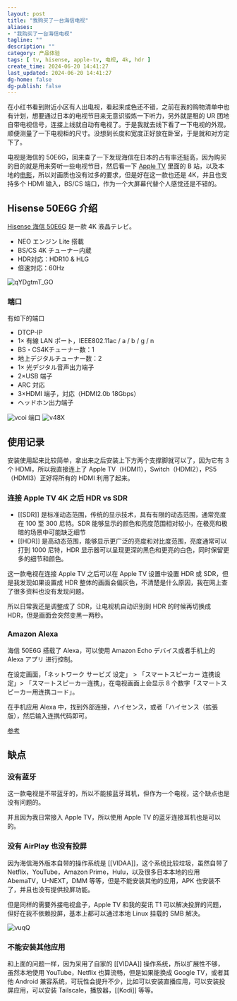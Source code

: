 ```yaml
---
layout: post
title: "我购买了一台海信电视"
aliases:
- "我购买了一台海信电视"
tagline: ""
description: ""
category: 产品体验
tags: [ tv, hisense, apple-tv, 电视, 4k, hdr ]
create_time: 2024-06-20 14:41:27
last_updated: 2024-06-20 14:41:27
dg-home: false
dg-publish: false
---
```


在小红书看到附近小区有人出电视，看起来成色还不错，之前在我的购物清单中也有计划，想要通过日本的电视节目来无意识锻炼一下听力，另外就是租的 UR 团地自带电视信号，连接上线就自动有电视了。于是我就去线下看了一下电视的外观，顺便测量了一下电视柜的尺寸。没想到长度和宽度正好放在卧室，于是就和对方定下了。

电视是海信的 50E6G，回来查了一下发现海信在日本的占有率还挺高，因为购买的目的就是用来旁听一些电视节目，然后看一下 [Apple TV](https://blog.einverne.info/post/2024/01/i-bought-an-apple-tv.html) 里面的 B 站，以及本地的[电影](https://pt.gtk.pw/)，所以对画质也没有过多的要求，但是好在这一款也还是 4K，并且也支持多个 HDMI 输入，BS/CS 端口，作为一个大屏幕代替个人感觉还是不错的。

## Hisense 50E6G 介绍

[Hisense 海信 50E6G](https://hisense.co.jp/tv/50e6g) 是一款 4K 液晶テレビ。

- NEO エンジン Lite 搭載
- BS/CS 4K チューナー内蔵
- HDR対応：HDR10 & HLG
- 倍速対応：60Hz

![qYDgtmT_GO](https://pic.einverne.info/images/qYDgtmT_GO.png)

### 端口
有如下的端口

- DTCP-IP
- 1× 有線 LAN ポート，IEEE802.11ac / a / b / g / n
- BS・CS4Kチューナー数：1
- 地上デジタルチューナー数：2
- 1× 光デジタル音声出力端子
- 2×USB 端子
- ARC 対応
- 3×HDMI 端子，対応（HDMI2.0b 18Gbps）
- ヘッドホン出力端子

![vcoi](https://photo.einverne.info/images/2024/06/21/vcoi.png)
端口
![v48X](https://photo.einverne.info/images/2024/06/21/v48X.png)


## 使用记录
安装使用起来比较简单，拿出来之后安装上下方两个支撑脚就可以了，因为它有 3 个 HDMI，所以我直接连上了 Apple TV（HDMI1），Switch（HDMI2），PS5（HDMI3）正好将所有的 HDMI 利用了起来。

### 连接 Apple TV 4K 之后 HDR vs SDR

- [[SDR]] 是标准动态范围，传统的显示技术，具有有限的动态范围，通常亮度在 100 至 300 尼特。SDR 能够显示的颜色和亮度范围相对较小，在极亮和极暗的场景中可能缺乏细节
- [[HDR]] 是高动态范围，能够显示更广泛的亮度和对比度范围，亮度通常可以打到 1000 尼特，HDR 显示器可以呈现更深的黑色和更亮的白色，同时保留更多的细节和颜色。

这一款电视在连接 Apple TV 之后可以在 Apple TV 设置中设置 HDR 或 SDR，但是我发现如果设置成 HDR 整体的画面会偏灰色，不清楚是什么原因，我在网上查了很多资料也没有发现问题。

所以日常我还是调整成了 SDR，让电视机自动识别到 HDR 的时候再切换成 HDR，但是画面会突然变黑一两秒。

### Amazon Alexa

海信 50E6G 搭载了 Alexa，可以使用 Amazon Echo デバイス或者手机上的 Alexa アプリ 进行控制。

在设定画面，「ネットワーク サービズ 设定」 > 「スマートスピーカー 连携设定」> 「スマートスピーカー连携」，在电视画面上会显示 8 个数字「スマートスピーカー用连携コード」。

在手机应用 Alexa 中，找到外部连接，ハイセンス，或者「ハイセンス（拡張版），然后输入连携代码即可。

[参考](https://hisense.co.jp/amazonalexa_manual)

## 缺点

### 没有蓝牙

这一款电视是不带蓝牙的，所以不能接蓝牙耳机，但作为一个电视，这个缺点也是没有问题的。

并且因为我日常接入 Apple TV，所以使用 Apple TV 的蓝牙连接耳机也是可以的。

### 没有 AirPlay 也没有投屏
因为海信海外版本自带的操作系统是 [[VIDAA]]，这个系统比较垃圾，虽然自带了 Netflix，YouTube，Amazon Prime，Hulu，以及很多日本本地的应用 AbemaTV，U-NEXT，DMM 等等，但是不能安装其他的应用，APK 也安装不了，并且也没有提供投屏功能。

但是同样的需要外接电视盒子，Apple TV 和我的斐讯 T1 可以解决投屏的问题，但好在我不依赖投屏，基本上都可以通过本地 Linux 挂载的 SMB 解决。

![vuqQ](https://photo.einverne.info/images/2024/06/21/vuqQ.png)

### 不能安装其他应用
和上面的问题一样，因为采用了自家的 [[VIDAA]] 操作系统，所以扩展性不够，虽然本地使用 YouTube，Netflix 也算流畅，但是如果能换成 Google TV，或者其他 Android 兼容系统，可玩性会提升不少，比如可以安装直播应用，可以安装投屏应用，可以安装 Tailscale，播放器，[[Kodi]] 等等。
